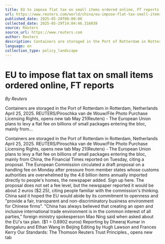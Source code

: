 ```yaml
---
title: EU to impose flat tax on small items ordered online, FT reports
url: https://www.reuters.com/world/china/eu-impose-flat-tax-small-items-ordered-online-ft-reports-2025-05-20/
published_date: 2025-05-20T00:00:00
collected_date: 2025-05-29T14:04:46.316039
source: Reuters
source_url: https://www.reuters.com
author: Reuters
description: Containers are storaged in the Port of Rotterdam in Rotterdam, Netherlands April 25, 2025. REUTERS/Piroschka van de Wouw/File Photo Purchase Licensing Rights, opens new tab May 21(Reuters) - The European Union plans to levy a flat fee on billions of small packages entering the bloc, mainly from...
language: en
collection_type: policy_landscape
---
```


# EU to impose flat tax on small items ordered online, FT reports

*By Reuters*

Containers are storaged in the Port of Rotterdam in Rotterdam, Netherlands April 25, 2025. REUTERS/Piroschka van de Wouw/File Photo Purchase Licensing Rights, opens new tab May 21(Reuters) - The European Union plans to levy a flat fee on billions of small packages entering the bloc, mainly from...

Containers are storaged in the Port of Rotterdam in Rotterdam, Netherlands April 25, 2025. REUTERS/Piroschka van de Wouw/File Photo Purchase Licensing Rights, opens new tab May 21(Reuters) - The European Union plans to levy a flat fee on billions of small packages entering the bloc, mainly from China, the Financial Times reported on Tuesday, citing a proposal. The European Commission circulated a draft proposal on a handling fee on Monday after pressure from member states whose customs authorities are overwhelmed by the 4.6 billion items annually imported directly to people's homes, the newspaper added. Sign up here. The proposal does not set a fee level, but the newspaper reported it would be about 2 euros ($2.25), citing people familiar with the commission's thinking. China said it hoped the EU would abide by its commitment to openness and "provide a fair, transparent and non-discriminatory business environment for Chinese firms". "China has always believed that creating an open and inclusive international trade environment is in the common interest of all parties," foreign ministry spokesperson Mao Ning said when asked about the EU's tax plan. ($1 = 0.8902 euros) Reporting by Dheeraj Kumar in Bengaluru and Ethan Wang in Beijing
Editing by Hugh Lawson and Frances Kerry Our Standards: The Thomson Reuters Trust Principles., opens new tab
